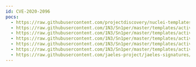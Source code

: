 ```yaml
---
id: CVE-2020-2096
pocs:
  - https://raw.githubusercontent.com/projectdiscovery/nuclei-templates/master/cves/2020/CVE-2020-2096.yaml
  - https://raw.githubusercontent.com/1N3/Sn1per/master/templates/active/CVE-2020-2096_-_Jenkins_Gitlab_Hook_XSS.sh
  - https://raw.githubusercontent.com/1N3/Sn1per/master/templates/active/CVE-2020-2096_Jenkins_Gitlab_XSS_1.sh
  - https://raw.githubusercontent.com/1N3/Sn1per/master/templates/active/CVE-2020-2096_Jenkins_Gitlab_XSS_2.sh
  - https://raw.githubusercontent.com/1N3/Sn1per/master/templates/active/CVE-2020-2096_Jenkins_Gitlab_XSS_3.sh
  - https://raw.githubusercontent.com/1N3/Sn1per/master/templates/active/CVE-2020-2096_Jenkins_Gitlab_XSS_4.sh
  - https://raw.githubusercontent.com/jaeles-project/jaeles-signatures/master/cves/jenkins-gitlab-xss-cve-2020-2096.yaml
---
```

